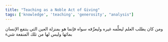 ```yaml
---
title: "Teaching as a Noble Act of Giving"
tags: ['knowledge', 'teaching', 'generosity', "analysis"]
---
```


 ومن كان يطلب العلم ليعلِّمه غيره وليعرِّفه سواه فإنما هو بمنزلة العين التي ينتفع الإنسان بمائها وليس لها من تلك المنفعة شيء

